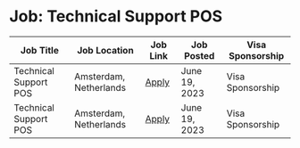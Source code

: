 # Job: Technical Support POS

| Job Title | Job Location | Job Link | Job Posted | Visa Sponsorship |
| --- | --- | --- | --- | --- |
| Technical Support POS | Amsterdam, Netherlands | [Apply](https://boards.greenhouse.io/adyen/jobs/4131974) | June 19, 2023 | Visa Sponsorship |
| Technical Support POS | Amsterdam, Netherlands | [Apply](https://boards.greenhouse.io/adyen/jobs/4131974) | June 19, 2023 | Visa Sponsorship |
